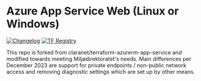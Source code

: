 # Azure App Service Web (Linux or Windows)

[![Changelog](https://img.shields.io/badge/changelog-release-green.svg)](https://github.com/miljodir/terraform-azurerm-app-service/wiki/main#changelog)
[![TF Registry](https://img.shields.io/badge/terraform-registry-blue.svg)](https://registry.terraform.io/modules/miljodir/app-service/azurerm/)

This repo is forked from claranet/terraform-azurerm-app-service and modified towards meeting Miljødirektoratet's needs.
Main differences per December 2023 are support for private endpoints / non-public network access and removing diagnostic settings which are set up by other means.
